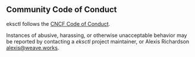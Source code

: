 ## Community Code of Conduct

eksctl follows the [CNCF Code of Conduct](https://github.com/cncf/foundation/blob/master/code-of-conduct.md).

Instances of abusive, harassing, or otherwise unacceptable behavior
may be reported by contacting a _eksctl_ project maintainer, or
Alexis Richardson <alexis@weave.works>.
